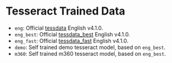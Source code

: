 # Tesseract Trained Data

- `eng`: Official [tessdata](https://github.com/tesseract-ocr/tessdata) English v4.1.0.
- `eng_best`: Official [tessdata\_best](https://github.com/tesseract-ocr/tessdata_best) English v4.1.0.
- `eng_fast`: Official [tessdata\_fast](https://github.com/tesseract-ocr/tessdata_fast) English v4.1.0.
- `demo`: Self trained demo tesseract model, based on `eng_best`.
- `m360`: Self trained m360 tesseract model, based on `eng_best`.
